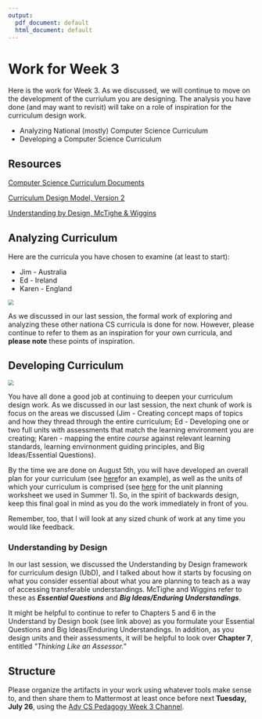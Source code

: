 ```yaml
---
output:
  pdf_document: default
  html_document: default
---
```

# Work for Week 3

Here is the work for Week 3. As we discussed, we will continue to move on the development of the curriulum you are designing. The analysis you have done (and may want to revisit) will take on a role of inspiration for the curriculum design work.
* Analyzing National (mostly) Computer Science Curriculum
* Developing a Computer Science Curriculum



## Resources 

[Computer Science Curriculum Documents](https://github.com/drardito/CS_Ed_Pedagogy_Summer_2022/blob/main/National%20Computer%20ScienceTechnology%20Curricula.md)

[Curriculum Design Model, Version 2](https://cmapscloud.ihmc.us/viewer/cmap/1Y74YZQ2D-2BHBYL0-455)

[Understanding by Design, McTighe & Wiggins](https://www.dropbox.com/s/84bxwxfyrnqkv9m/Understanding-by-Design-Expanded-2nd-Edition.pdf?dl=0)

## Analyzing Curriculum

Here are the curricula you have chosen to examine (at least to start):

* Jim - Australia
* Ed - Ireland
* Karen - England

<img src="https://images.unsplash.com/photo-1586941962765-d3896cc85ac8?ixlib=rb-1.2.1&ixid=MnwxMjA3fDB8MHxwaG90by1wYWdlfHx8fGVufDB8fHx8&auto=format&fit=crop&w=1170&q=80" style="zoom:67%;" />

As we discussed in our last session, the formal work of exploring and analyzing these other nationa CS curricula is done for now. However, please continue to refer to them as an inspiration for your own curricula, and **please note** these points of inspiration.


## Developing Curriculum

<img src="https://images.unsplash.com/photo-1618385418700-35dc948cdeec?ixlib=rb-1.2.1&ixid=MnwxMjA3fDB8MHxwaG90by1wYWdlfHx8fGVufDB8fHx8&auto=format&fit=crop&w=1170&q=80" style="zoom:67%;" />

You have all done a good job at continuing to deepen your curriculum design work. As we discussed in our last session, the next chunk of work is focus on the areas we discussed (Jim - Creating concept maps of topics and how they thread through the entire curriculum; Ed - Developing one or two full units with assessments that match the learning environment you are creating; Karen - mapping the entire *course* against relevant learning standards, learning envirnonment guiding principles, and Big Ideas/Essential Questions).

By the time we are done on August 5th, you will have developed an overall plan for your curriculum (see [here]()for an example), as well as the units of which your curriculum is comprised (see [here](https://docs.google.com/document/d/1lQpZdLgIvW9EtHDwPPsEsGUIFyibxw_8hwX65xdOZq0/edit?usp=sharing) for the unit planning worksheet we used in Summer 1). So, in the spirit of backwards design, keep this final goal in mind as you do the work immediately in front of you.

Remember, too, that I will look at any sized chunk of work at any time you would like feedback.


### Understanding by Design
In our last session, we discussed the Understanding by Design framework for curriculum design (UbD), and I talked about how it starts by focusing on what you consider essential about what you are planning to teach as a way of accessing transferable understandings. McTighe and Wiggins refer to these as ***Essential Questions*** and ***Big Ideas/Enduring Understandings***.

It might be helpful to continue to refer to Chapters 5 and 6 in the Understand by Design book (see link above) as you formulate your Essential Questions and Big Ideas/Enduring Understandings. In addition, as you design units and their assessments, it will be helpful to look over **Chapter 7**, entitled *"Thinking Like an Assessor."*

## Structure

Please organize the artifacts in your work using whatever tools make sense to, and then share them to Mattermost at least once before next **Tuesday, July 26**, using the [Adv CS Pedagogy Week 3 Channel](https://gardito-mattermost.us.reclaim.cloud/cspedagogy/channels/adv-cs-pedagogy-week-3).



